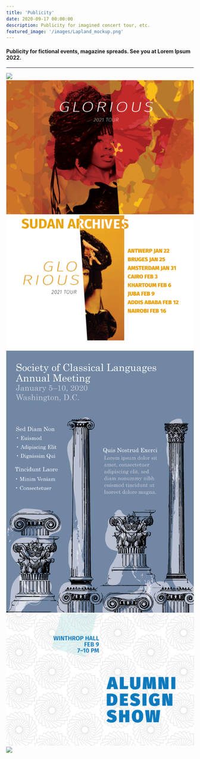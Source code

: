 ```yaml
---
title: 'Publicity'
date: 2020-09-17 00:00:00
description: Publicity for imagined concert tour, etc.
featured_image: '/images/Lapland_mockup.png'
---
```



#### Publicity for fictional events, magazine spreads. See you at Lorem Ipsum 2022. 
---

<div class="gallery" data-columns="4">
	<img src="/images/couch_poster.png">
	<img src="/images/sudan_archives_1.PNG">
	<img src= "/images/sudan_archives_2.PNG">
	<img src="/images/Wedgwood_poster_design.png">
	<img src="/images/alumni_design_show.PNG">
	<img src="/images/Lapland_mockup.png">

</div>
